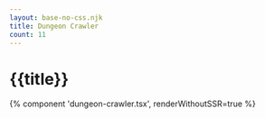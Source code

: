 ```yaml
---
layout: base-no-css.njk
title: Dungeon Crawler
count: 11
---
```


# {{title}}

{% component 'dungeon-crawler.tsx', renderWithoutSSR=true  %}
